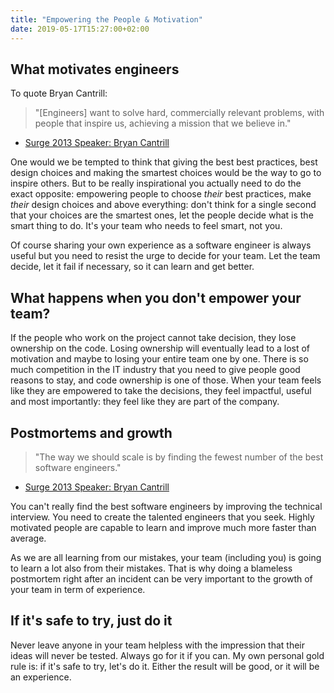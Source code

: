 ```yaml
---
title: "Empowering the People & Motivation"
date: 2019-05-17T15:27:00+02:00
---
```

What motivates engineers
------------------------

To quote Bryan Cantrill:

> "[Engineers] want to solve hard, commercially relevant problems, with people
> that inspire us, achieving a mission that we believe in."
 - [Surge 2013 Speaker: Bryan Cantrill](https://www.youtube.com/watch?v=1KeYzjILqDo)

One would we be tempted to think that giving the best best practices, best
design choices and making the smartest choices would be the way to go to
inspire others. But to be really inspirational you actually need to do the
exact opposite: empowering people to choose *their* best practices, make
*their* design choices and above everything: don't think for a single second
that your choices are the smartest ones, let the people decide what is the
smart thing to do. It's your team who needs to feel smart, not you.

Of course sharing your own experience as a software engineer is always useful
but you need to resist the urge to decide for your team. Let the team decide,
let it fail if necessary, so it can learn and get better.

What happens when you don't empower your team?
----------------------------------------------

If the people who work on the project cannot take decision, they lose ownership
on the code. Losing ownership will eventually lead to a lost of motivation and
maybe to losing your entire team one by one. There is so much competition in
the IT industry that you need to give people good reasons to stay, and code
ownership is one of those. When your team feels like they are empowered to take
the decisions, they feel impactful, useful and most importantly: they feel like
they are part of the company.

Postmortems and growth
----------------------

> "The way we should scale is by finding the fewest number of the best software
> engineers."
 - [Surge 2013 Speaker: Bryan Cantrill](https://www.youtube.com/watch?v=1KeYzjILqDo)

You can't really find the best software engineers by improving the technical
interview. You need to create the talented engineers that you seek. Highly
motivated people are capable to learn and improve much more faster than
average.

As we are all learning from our mistakes, your team (including you) is going to
learn a lot also from their mistakes. That is why doing a blameless postmortem
right after an incident can be very important to the growth of your team in
term of experience.

If it's safe to try, just do it
-------------------------------

Never leave anyone in your team helpless with the impression that their ideas
will never be tested. Always go for it if you can. My own personal gold rule
is: if it's safe to try, let's do it. Either the result will be good, or it
will be an experience.
